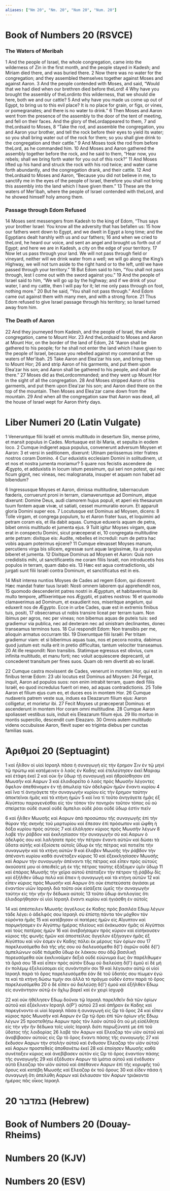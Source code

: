 ```yaml
---
aliases: ["Nm 20", "Nm. 20", "Num 20", "Num. 20"]
---
```



# Book of Numbers 20 (RSVCE)

### The Waters of Meribah
1 And the people of Israel, the whole congregation, came into the wilderness of Zin in the first month, and the people stayed in Kadesh; and Miriam died there, and was buried there.
2 Now there was no water for the congregation; and they assembled themselves together against Moses and against Aaron.
3 And the people contended with Moses, and said, “Would that we had died when our brethren died before theLord!
4 Why have you brought the assembly of theLordinto this wilderness, that we should die here, both we and our cattle?
5 And why have you made us come up out of Egypt, to bring us to this evil place? It is no place for grain, or figs, or vines, or pomegranates; and there is no water to drink.”
6 Then Moses and Aaron went from the presence of the assembly to the door of the tent of meeting, and fell on their faces. And the glory of theLordappeared to them,
7 and theLordsaid to Moses,
8 “Take the rod, and assemble the congregation, you and Aaron your brother, and tell the rock before their eyes to yield its water; so you shall bring water out of the rock for them; so you shall give drink to the congregation and their cattle.”
9 And Moses took the rod from before theLord, as he commanded him.
10 And Moses and Aaron gathered the assembly together before the rock, and he said to them, “Hear now, you rebels; shall we bring forth water for you out of this rock?”
11 And Moses lifted up his hand and struck the rock with his rod twice; and water came forth abundantly, and the congregation drank, and their cattle.
12 And theLordsaid to Moses and Aaron, “Because you did not believe in me, to sanctify me in the eyes of the people of Israel, therefore you shall not bring this assembly into the land which I have given them.”
13 These are the waters of Merʹibah, where the people of Israel contended with theLord, and he showed himself holy among them.
### Passage through Edom Refused
14 Moses sent messengers from Kadesh to the king of Edom, “Thus says your brother Israel: You know all the adversity that has befallen us:
15 how our fathers went down to Egypt, and we dwelt in Egypt a long time; and the Egyptians dealt harshly with us and our fathers;
16 and when we cried to theLord, he heard our voice, and sent an angel and brought us forth out of Egypt; and here we are in Kadesh, a city on the edge of your territory.
17 Now let us pass through your land. We will not pass through field or vineyard, neither will we drink water from a well; we will go along the King’s Highway, we will not turn aside to the right hand or to the left, until we have passed through your territory.”
18 But Edom said to him, “You shall not pass through, lest I come out with the sword against you.”
19 And the people of Israel said to him, “We will go up by the highway; and if we drink of your water, I and my cattle, then I will pay for it; let me only pass through on foot, nothing more.”
20 But he said, “You shall not pass through.” And Edom came out against them with many men, and with a strong force.
21 Thus Edom refused to give Israel passage through his territory; so Israel turned away from him.
### The Death of Aaron
22 And they journeyed from Kadesh, and the people of Israel, the whole congregation, came to Mount Hor.
23 And theLordsaid to Moses and Aaron at Mount Hor, on the border of the land of Edom,
24 “Aaron shall be gathered to his people; for he shall not enter the land which I have given to the people of Israel, because you rebelled against my command at the waters of Merʹibah.
25 Take Aaron and Eleaʹzar his son, and bring them up to Mount Hor;
26 and strip Aaron of his garments, and put them upon Eleaʹzar his son; and Aaron shall be gathered to his people, and shall die there.”
27 Moses did as theLordcommanded; and they went up Mount Hor in the sight of all the congregation.
28 And Moses stripped Aaron of his garments, and put them upon Eleaʹzar his son; and Aaron died there on the top of the mountain. Then Moses and Eleaʹzar came down from the mountain.
29 And when all the congregation saw that Aaron was dead, all the house of Israel wept for Aaron thirty days.


# Liber Numeri 20 (Latin Vulgate)

1 Veneruntque filii Israël et omnis multitudo in desertum Sin, mense primo, et mansit populus in Cades. Mortuaque est ibi Maria, et sepulta in eodem loco.
2 Cumque indigeret aqua populus, convenerunt adversum Moysen et Aaron:
3 et versi in seditionem, dixerunt: Utinam periissemus inter fratres nostros coram Domino.
4 Cur eduxistis ecclesiam Domini in solitudinem, ut et nos et nostra jumenta moriamur?
5 quare nos fecistis ascendere de Ægypto, et adduxistis in locum istum pessimum, qui seri non potest, qui nec ficum gignit, nec vineas, nec malogranata, insuper et aquam non habet ad bibendum?

6 Ingressusque Moyses et Aaron, dimissa multitudine, tabernaculum fœderis, corruerunt proni in terram, clamaveruntque ad Dominum, atque dixerunt: Domine Deus, audi clamorem hujus populi, et aperi eis thesaurum tuum fontem aquæ vivæ, ut satiati, cesset murmuratio eorum. Et apparuit gloria Domini super eos.
7 Locutusque est Dominus ad Moysen, dicens:
8 Tolle virgam, et congrega populum, tu et Aaron frater tuus, et loquimini ad petram coram eis, et illa dabit aquas. Cumque eduxeris aquam de petra, bibet omnis multitudo et jumenta ejus.
9 Tulit igitur Moyses virgam, quæ erat in conspectu Domini, sicut præceperat ei,
10 congregata multitudine ante petram: dixitque eis: Audite, rebelles et increduli: num de petra hac vobis aquam poterimus ejicere?
11 Cumque elevasset Moyses manum, percutiens virga bis silicem, egressæ sunt aquæ largissimæ, ita ut populus biberet et jumenta.
12 Dixitque Dominus ad Moysen et Aaron: Quia non credidistis mihi, ut sanctificaretis me coram filiis Israël, non introducetis hos populos in terram, quam dabo eis.
13 Hæc est aqua contradictionis, ubi jurgati sunt filii Israël contra Dominum, et sanctificatus est in eis.

14 Misit interea nuntios Moyses de Cades ad regem Edom, qui dicerent: Hæc mandat frater tuus Israël: Nosti omnem laborem qui apprehendit nos,
15 quomodo descenderint patres nostri in Ægyptum, et habitaverimus ibi multo tempore, afflixerintque nos Ægyptii, et patres nostros:
16 et quomodo clamaverimus ad Dominum, et exaudierit nos, miseritque angelum, qui eduxerit nos de Ægypto. Ecce in urbe Cades, quæ est in extremis finibus tuis, positi,
17 obsecramus ut nobis transire liceat per terram tuam. Non ibimus per agros, nec per vineas; non bibemus aquas de puteis tuis: sed gradiemur via publica, nec ad dexteram nec ad sinistram declinantes, donec transeamus terminos tuos.
18 Cui respondit Edom: Non transibis per me, alioquin armatus occurram tibi.
19 Dixeruntque filii Israël: Per tritam gradiemur viam: et si biberimus aquas tuas, nos et pecora nostra, dabimus quod justum est: nulla erit in pretio difficultas, tantum velociter transeamus.
20 At ille respondit: Non transibis. Statimque egressus est obvius, cum infinita multitudo, et manu forti; nec voluit acquiescere deprecanti, ut concederet transitum per fines suos. Quam ob rem divertit ab eo Israël.

22 Cumque castra movissent de Cades, venerunt in montem Hor, qui est in finibus terræ Edom:
23 ubi locutus est Dominus ad Moysen:
24 Pergat, inquit, Aaron ad populos suos: non enim intrabit terram, quam dedi filiis Israël, eo quod incredulus fuerit ori meo, ad aquas contradictionis.
25 Tolle Aaron et filium ejus cum eo, et duces eos in montem Hor.
26 Cumque nudaveris patrem veste sua, indues ea Eleazarum filium ejus: Aaron colligetur, et morietur ibi.
27 Fecit Moyses ut præceperat Dominus: et ascenderunt in montem Hor coram omni multitudine.
28 Cumque Aaron spoliasset vestibus suis, induit eis Eleazarum filium ejus.
29 Illo mortuo in montis supercilio, descendit cum Eleazaro.
30 Omnis autem multitudo videns occubuisse Aaron, flevit super eo triginta diebus per cunctas familias suas.


# Ἀριθμοί 20 (Septuagint)

1 καὶ ἦλθον οἱ υἱοὶ Ισραηλ πᾶσα ἡ συναγωγή εἰς τὴν ἔρημον Σιν ἐν τῷ μηνὶ τῷ πρώτῳ καὶ κατέμεινεν ὁ λαὸς ἐν Καδης καὶ ἐτελεύτησεν ἐκεῖ Μαριαμ καὶ ἐτάφη ἐκεῖ
2 καὶ οὐκ ἦν ὕδωρ τῇ συναγωγῇ καὶ ἠθροίσθησαν ἐπὶ Μωυσῆν καὶ Ααρων
3 καὶ ἐλοιδορεῖτο ὁ λαὸς πρὸς Μωυσῆν λέγοντες ὄφελον ἀπεθάνομεν ἐν τῇ ἀπωλείᾳ τῶν ἀδελφῶν ἡμῶν ἔναντι κυρίου
4 καὶ ἵνα τί ἀνηγάγετε τὴν συναγωγὴν κυρίου εἰς τὴν ἔρημον ταύτην ἀποκτεῖναι ἡμᾶς καὶ τὰ κτήνη ἡμῶν
5 καὶ ἵνα τί τοῦτο ἀνηγάγετε ἡμᾶς ἐξ Αἰγύπτου παραγενέσθαι εἰς τὸν τόπον τὸν πονηρὸν τοῦτον τόπος οὗ οὐ σπείρεται οὐδὲ συκαῖ οὐδὲ ἄμπελοι οὐδὲ ῥόαι οὐδὲ ὕδωρ ἐστὶν πιεῖν

6 καὶ ἦλθεν Μωυσῆς καὶ Ααρων ἀπὸ προσώπου τῆς συναγωγῆς ἐπὶ τὴν θύραν τῆς σκηνῆς τοῦ μαρτυρίου καὶ ἔπεσαν ἐπὶ πρόσωπον καὶ ὤφθη ἡ δόξα κυρίου πρὸς αὐτούς
7 καὶ ἐλάλησεν κύριος πρὸς Μωυσῆν λέγων
8 λαβὲ τὴν ῥάβδον καὶ ἐκκλησίασον τὴν συναγωγὴν σὺ καὶ Ααρων ὁ ἀδελφός σου καὶ λαλήσατε πρὸς τὴν πέτραν ἔναντι αὐτῶν καὶ δώσει τὰ ὕδατα αὐτῆς καὶ ἐξοίσετε αὐτοῖς ὕδωρ ἐκ τῆς πέτρας καὶ ποτιεῖτε τὴν συναγωγὴν καὶ τὰ κτήνη αὐτῶν
9 καὶ ἔλαβεν Μωυσῆς τὴν ῥάβδον τὴν ἀπέναντι κυρίου καθὰ συνέταξεν κύριος
10 καὶ ἐξεκκλησίασεν Μωυσῆς καὶ Ααρων τὴν συναγωγὴν ἀπέναντι τῆς πέτρας καὶ εἶπεν πρὸς αὐτούς ἀκούσατέ μου οἱ ἀπειθεῖς μὴ ἐκ τῆς πέτρας ταύτης ἐξάξομεν ὑμῖν ὕδωρ
11 καὶ ἐπάρας Μωυσῆς τὴν χεῖρα αὐτοῦ ἐπάταξεν τὴν πέτραν τῇ ῥάβδῳ δίς καὶ ἐξῆλθεν ὕδωρ πολύ καὶ ἔπιεν ἡ συναγωγὴ καὶ τὰ κτήνη αὐτῶν
12 καὶ εἶπεν κύριος πρὸς Μωυσῆν καὶ Ααρων ὅτι οὐκ ἐπιστεύσατε ἁγιάσαι με ἐναντίον υἱῶν Ισραηλ διὰ τοῦτο οὐκ εἰσάξετε ὑμεῖς τὴν συναγωγὴν ταύτην εἰς τὴν γῆν ἣν δέδωκα αὐτοῖς
13 τοῦτο ὕδωρ ἀντιλογίας ὅτι ἐλοιδορήθησαν οἱ υἱοὶ Ισραηλ ἔναντι κυρίου καὶ ἡγιάσθη ἐν αὐτοῖς

14 καὶ ἀπέστειλεν Μωυσῆς ἀγγέλους ἐκ Καδης πρὸς βασιλέα Εδωμ λέγων τάδε λέγει ὁ ἀδελφός σου Ισραηλ σὺ ἐπίστῃ πάντα τὸν μόχθον τὸν εὑρόντα ἡμᾶς
15 καὶ κατέβησαν οἱ πατέρες ἡμῶν εἰς Αἴγυπτον καὶ παρῳκήσαμεν ἐν Αἰγύπτῳ ἡμέρας πλείους καὶ ἐκάκωσαν ἡμᾶς οἱ Αἰγύπτιοι καὶ τοὺς πατέρας ἡμῶν
16 καὶ ἀνεβοήσαμεν πρὸς κύριον καὶ εἰσήκουσεν κύριος τῆς φωνῆς ἡμῶν καὶ ἀποστείλας ἄγγελον ἐξήγαγεν ἡμᾶς ἐξ Αἰγύπτου καὶ νῦν ἐσμεν ἐν Καδης πόλει ἐκ μέρους τῶν ὁρίων σου
17 παρελευσόμεθα διὰ τῆς γῆς σου οὐ διελευσόμεθα δ{I'} ἀγρῶν οὐδὲ δ{I'} ἀμπελώνων οὐδὲ πιόμεθα ὕδωρ ἐκ λάκκου σου ὁδῷ βασιλικῇ πορευσόμεθα οὐκ ἐκκλινοῦμεν δεξιὰ οὐδὲ εὐώνυμα ἕως ἂν παρέλθωμεν τὰ ὅριά σου
18 καὶ εἶπεν πρὸς αὐτὸν Εδωμ οὐ διελεύσῃ δ{I'} ἐμοῦ εἰ δὲ μή ἐν πολέμῳ ἐξελεύσομαι εἰς συνάντησίν σοι
19 καὶ λέγουσιν αὐτῷ οἱ υἱοὶ Ισραηλ παρὰ τὸ ὄρος παρελευσόμεθα ἐὰν δὲ τοῦ ὕδατός σου πίωμεν ἐγώ τε καὶ τὰ κτήνη δώσω τιμήν σοι ἀλλὰ τὸ πρᾶγμα οὐδέν ἐστιν παρὰ τὸ ὄρος παρελευσόμεθα
20 ὁ δὲ εἶπεν οὐ διελεύσῃ δ{I'} ἐμοῦ καὶ ἐξῆλθεν Εδωμ εἰς συνάντησιν αὐτῷ ἐν ὄχλῳ βαρεῖ καὶ ἐν χειρὶ ἰσχυρᾷ

22 καὶ οὐκ ἠθέλησεν Εδωμ δοῦναι τῷ Ισραηλ παρελθεῖν διὰ τῶν ὁρίων αὐτοῦ καὶ ἐξέκλινεν Ισραηλ ἀ{P'} αὐτοῦ
23 καὶ ἀπῆραν ἐκ Καδης καὶ παρεγένοντο οἱ υἱοὶ Ισραηλ πᾶσα ἡ συναγωγή εἰς Ωρ τὸ ὄρος
24 καὶ εἶπεν κύριος πρὸς Μωυσῆν καὶ Ααρων ἐν Ωρ τῷ ὄρει ἐπὶ τῶν ὁρίων γῆς Εδωμ λέγων
25 προστεθήτω Ααρων πρὸς τὸν λαὸν αὐτοῦ ὅτι οὐ μὴ εἰσέλθητε εἰς τὴν γῆν ἣν δέδωκα τοῖς υἱοῖς Ισραηλ διότι παρωξύνατέ με ἐπὶ τοῦ ὕδατος τῆς λοιδορίας
26 λαβὲ τὸν Ααρων καὶ Ελεαζαρ τὸν υἱὸν αὐτοῦ καὶ ἀναβίβασον αὐτοὺς εἰς Ωρ τὸ ὄρος ἔναντι πάσης τῆς συναγωγῆς
27 καὶ ἔκδυσον Ααρων τὴν στολὴν αὐτοῦ καὶ ἔνδυσον Ελεαζαρ τὸν υἱὸν αὐτοῦ καὶ Ααρων προστεθεὶς ἀποθανέτω ἐκεῖ
28 καὶ ἐποίησεν Μωυσῆς καθὰ συνέταξεν κύριος καὶ ἀνεβίβασεν αὐτὸν εἰς Ωρ τὸ ὄρος ἐναντίον πάσης τῆς συναγωγῆς
29 καὶ ἐξέδυσεν Ααρων τὰ ἱμάτια αὐτοῦ καὶ ἐνέδυσεν αὐτὰ Ελεαζαρ τὸν υἱὸν αὐτοῦ καὶ ἀπέθανεν Ααρων ἐπὶ τῆς κορυφῆς τοῦ ὄρους καὶ κατέβη Μωυσῆς καὶ Ελεαζαρ ἐκ τοῦ ὄρους
30 καὶ εἶδεν πᾶσα ἡ συναγωγὴ ὅτι ἀπελύθη Ααρων καὶ ἔκλαυσαν τὸν Ααρων τριάκοντα ἡμέρας πᾶς οἶκος Ισραηλ


# 20 במדבר (Hebrew)


# Book of Numbers 20 (Douay-Rheims)


# Numbers 20 (KJV)


# Numbers 20 (ESV)


